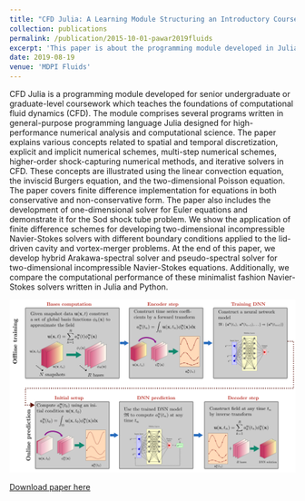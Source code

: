 ```yaml
---
title: "CFD Julia: A Learning Module Structuring an Introductory Course on Computational Fluid Dynamics"
collection: publications
permalink: /publication/2015-10-01-pawar2019fluids
excerpt: 'This paper is about the programming module developed in Julia to demonstrate different concepts in CFD with the help of simple test problems.'
date: 2019-08-19
venue: 'MDPI Fluids'
---
```

CFD Julia is a programming module developed for senior undergraduate or graduate-level coursework which teaches the foundations of computational fluid dynamics (CFD). The module comprises several programs written in general-purpose programming language Julia designed for high-performance numerical analysis and computational science. The paper explains various concepts related to spatial and temporal discretization, explicit and implicit numerical schemes, multi-step numerical schemes, higher-order shock-capturing numerical methods, and iterative solvers in CFD. These concepts are illustrated using the linear convection equation, the inviscid Burgers equation, and the two-dimensional Poisson equation. The paper covers finite difference implementation for equations in both conservative and non-conservative form. The paper also includes the development of one-dimensional solver for Euler equations and demonstrate it for the Sod shock tube problem. We show the application of finite difference schemes for developing two-dimensional incompressible Navier-Stokes solvers with different boundary conditions applied to the lid-driven cavity and vortex-merger problems. At the end of this paper, we develop hybrid Arakawa-spectral solver and pseudo-spectral solver for two-dimensional incompressible Navier-Stokes equations. Additionally, we compare the computational performance of these minimalist fashion Navier-Stokes solvers written in Julia and Python.

![Drag Racing](niROM.png)

[Download paper here](http://academicpages.github.io/files/pawar2019fluids.pdf)

